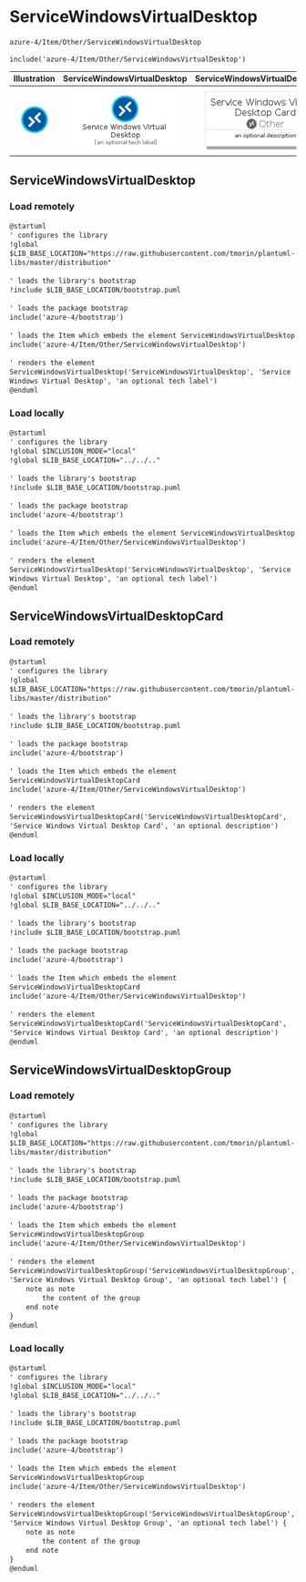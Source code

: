 # ServiceWindowsVirtualDesktop


```text
azure-4/Item/Other/ServiceWindowsVirtualDesktop
```

```text
include('azure-4/Item/Other/ServiceWindowsVirtualDesktop')
```



| Illustration | ServiceWindowsVirtualDesktop | ServiceWindowsVirtualDesktopCard | ServiceWindowsVirtualDesktopGroup |
| :---: | :---: | :---: | :---: |
| ![illustration for Illustration](../../../azure-4/Item/Other/ServiceWindowsVirtualDesktop.png) | ![illustration for ServiceWindowsVirtualDesktop](../../../azure-4/Item/Other/ServiceWindowsVirtualDesktop.Local.png) | ![illustration for ServiceWindowsVirtualDesktopCard](../../../azure-4/Item/Other/ServiceWindowsVirtualDesktopCard.Local.png) | ![illustration for ServiceWindowsVirtualDesktopGroup](../../../azure-4/Item/Other/ServiceWindowsVirtualDesktopGroup.Local.png) |




## ServiceWindowsVirtualDesktop

### Load remotely
```plantuml
@startuml
' configures the library
!global $LIB_BASE_LOCATION="https://raw.githubusercontent.com/tmorin/plantuml-libs/master/distribution"

' loads the library's bootstrap
!include $LIB_BASE_LOCATION/bootstrap.puml

' loads the package bootstrap
include('azure-4/bootstrap')

' loads the Item which embeds the element ServiceWindowsVirtualDesktop
include('azure-4/Item/Other/ServiceWindowsVirtualDesktop')

' renders the element
ServiceWindowsVirtualDesktop('ServiceWindowsVirtualDesktop', 'Service Windows Virtual Desktop', 'an optional tech label')
@enduml
```

### Load locally
```plantuml
@startuml
' configures the library
!global $INCLUSION_MODE="local"
!global $LIB_BASE_LOCATION="../../.."

' loads the library's bootstrap
!include $LIB_BASE_LOCATION/bootstrap.puml

' loads the package bootstrap
include('azure-4/bootstrap')

' loads the Item which embeds the element ServiceWindowsVirtualDesktop
include('azure-4/Item/Other/ServiceWindowsVirtualDesktop')

' renders the element
ServiceWindowsVirtualDesktop('ServiceWindowsVirtualDesktop', 'Service Windows Virtual Desktop', 'an optional tech label')
@enduml
```

## ServiceWindowsVirtualDesktopCard

### Load remotely
```plantuml
@startuml
' configures the library
!global $LIB_BASE_LOCATION="https://raw.githubusercontent.com/tmorin/plantuml-libs/master/distribution"

' loads the library's bootstrap
!include $LIB_BASE_LOCATION/bootstrap.puml

' loads the package bootstrap
include('azure-4/bootstrap')

' loads the Item which embeds the element ServiceWindowsVirtualDesktopCard
include('azure-4/Item/Other/ServiceWindowsVirtualDesktop')

' renders the element
ServiceWindowsVirtualDesktopCard('ServiceWindowsVirtualDesktopCard', 'Service Windows Virtual Desktop Card', 'an optional description')
@enduml
```

### Load locally
```plantuml
@startuml
' configures the library
!global $INCLUSION_MODE="local"
!global $LIB_BASE_LOCATION="../../.."

' loads the library's bootstrap
!include $LIB_BASE_LOCATION/bootstrap.puml

' loads the package bootstrap
include('azure-4/bootstrap')

' loads the Item which embeds the element ServiceWindowsVirtualDesktopCard
include('azure-4/Item/Other/ServiceWindowsVirtualDesktop')

' renders the element
ServiceWindowsVirtualDesktopCard('ServiceWindowsVirtualDesktopCard', 'Service Windows Virtual Desktop Card', 'an optional description')
@enduml
```

## ServiceWindowsVirtualDesktopGroup

### Load remotely
```plantuml
@startuml
' configures the library
!global $LIB_BASE_LOCATION="https://raw.githubusercontent.com/tmorin/plantuml-libs/master/distribution"

' loads the library's bootstrap
!include $LIB_BASE_LOCATION/bootstrap.puml

' loads the package bootstrap
include('azure-4/bootstrap')

' loads the Item which embeds the element ServiceWindowsVirtualDesktopGroup
include('azure-4/Item/Other/ServiceWindowsVirtualDesktop')

' renders the element
ServiceWindowsVirtualDesktopGroup('ServiceWindowsVirtualDesktopGroup', 'Service Windows Virtual Desktop Group', 'an optional tech label') {
    note as note
        the content of the group
    end note
}
@enduml
```

### Load locally
```plantuml
@startuml
' configures the library
!global $INCLUSION_MODE="local"
!global $LIB_BASE_LOCATION="../../.."

' loads the library's bootstrap
!include $LIB_BASE_LOCATION/bootstrap.puml

' loads the package bootstrap
include('azure-4/bootstrap')

' loads the Item which embeds the element ServiceWindowsVirtualDesktopGroup
include('azure-4/Item/Other/ServiceWindowsVirtualDesktop')

' renders the element
ServiceWindowsVirtualDesktopGroup('ServiceWindowsVirtualDesktopGroup', 'Service Windows Virtual Desktop Group', 'an optional tech label') {
    note as note
        the content of the group
    end note
}
@enduml
```

